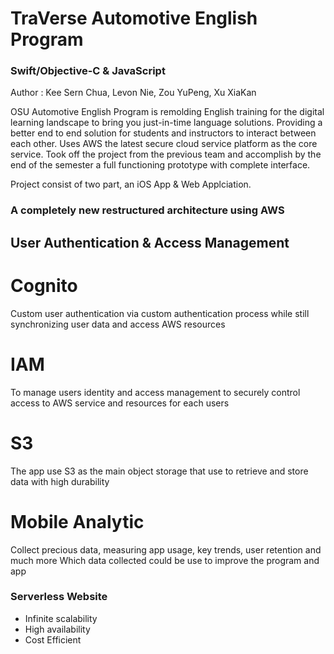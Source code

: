# TraVerse Automotive English Program
### Swift/Objective-C & JavaScript

Author : Kee Sern Chua, Levon Nie, Zou YuPeng, Xu XiaKan

OSU Automotive English Program is remolding English training for the digital learning landscape to bring you just-in-time language solutions. Providing a better end to end solution for students and instructors to interact between each other. Uses AWS the latest secure cloud service platform as the core service. Took off the project from the previous team and accomplish by the end of the semester a full functioning prototype with complete interface.

Project consist of two part, an iOS App & Web Applciation.

### A completely new restructured architecture using AWS 
## User Authentication & Access Management
# Cognito
Custom user authentication via custom authentication process while still synchronizing user data and access AWS resources

# IAM
To manage users identity and access management to securely control access to AWS service and resources for each users

# S3
The app use S3 as the main object storage that use to retrieve and store data with high durability

# Mobile Analytic
Collect precious data, measuring app usage, key trends, user retention and much more
Which data collected could be use to improve the program and app

### Serverless Website
* Infinite scalability
* High availability
* Cost Efficient




